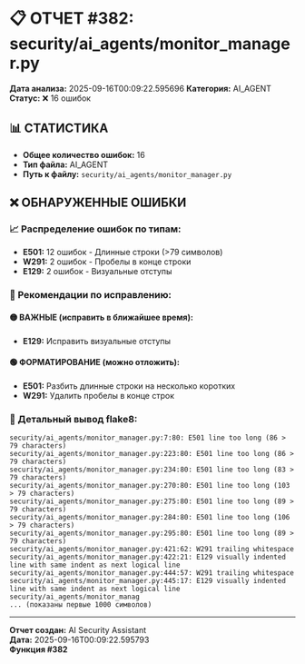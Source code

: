 # 📋 ОТЧЕТ #382: security/ai_agents/monitor_manager.py

**Дата анализа:** 2025-09-16T00:09:22.595696
**Категория:** AI_AGENT
**Статус:** ❌ 16 ошибок

## 📊 СТАТИСТИКА

- **Общее количество ошибок:** 16
- **Тип файла:** AI_AGENT
- **Путь к файлу:** `security/ai_agents/monitor_manager.py`

## ❌ ОБНАРУЖЕННЫЕ ОШИБКИ

### 📈 Распределение ошибок по типам:

- **E501:** 12 ошибок - Длинные строки (>79 символов)
- **W291:** 2 ошибок - Пробелы в конце строки
- **E129:** 2 ошибок - Визуальные отступы

### 🎯 Рекомендации по исправлению:

#### 🟡 ВАЖНЫЕ (исправить в ближайшее время):
- **E129:** Исправить визуальные отступы

#### 🟢 ФОРМАТИРОВАНИЕ (можно отложить):
- **E501:** Разбить длинные строки на несколько коротких
- **W291:** Удалить пробелы в конце строк

### 📝 Детальный вывод flake8:

```
security/ai_agents/monitor_manager.py:7:80: E501 line too long (86 > 79 characters)
security/ai_agents/monitor_manager.py:223:80: E501 line too long (86 > 79 characters)
security/ai_agents/monitor_manager.py:234:80: E501 line too long (83 > 79 characters)
security/ai_agents/monitor_manager.py:270:80: E501 line too long (103 > 79 characters)
security/ai_agents/monitor_manager.py:275:80: E501 line too long (89 > 79 characters)
security/ai_agents/monitor_manager.py:284:80: E501 line too long (106 > 79 characters)
security/ai_agents/monitor_manager.py:295:80: E501 line too long (89 > 79 characters)
security/ai_agents/monitor_manager.py:421:62: W291 trailing whitespace
security/ai_agents/monitor_manager.py:422:21: E129 visually indented line with same indent as next logical line
security/ai_agents/monitor_manager.py:444:57: W291 trailing whitespace
security/ai_agents/monitor_manager.py:445:17: E129 visually indented line with same indent as next logical line
security/ai_agents/monitor_manag
... (показаны первые 1000 символов)
```

---
**Отчет создан:** AI Security Assistant  
**Дата:** 2025-09-16T00:09:22.595793  
**Функция #382**
